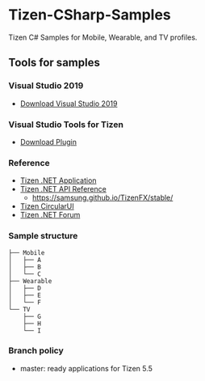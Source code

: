 # Tizen-CSharp-Samples
Tizen C# Samples for Mobile, Wearable, and TV profiles.

## Tools for samples

### Visual Studio 2019
* [Download Visual Studio 2019](https://www.visualstudio.com/downloads/)

### Visual Studio Tools for Tizen
* [Download Plugin](https://docs.tizen.org/application/vstools/install)

### Reference
* [Tizen .NET Application](https://docs.tizen.org/application/dotnet/index)
* [Tizen .NET API Reference](https://docs.tizen.org/application/dotnet/api/overview)
  - https://samsung.github.io/TizenFX/stable/
* [Tizen CircularUI](https://samsung.github.io/Tizen.CircularUI)
* [Tizen .NET Forum](https://developer.tizen.org/forums/tizen-.net/active)

### Sample structure
```
├── Mobile
│   ├── A
│   ├── B
│   └── C
├── Wearable
│   ├── D
│   ├── E
│   └── F
└── TV
    ├── G
    ├── H
    └── I
```

### Branch policy
* master: ready applications for Tizen 5.5
